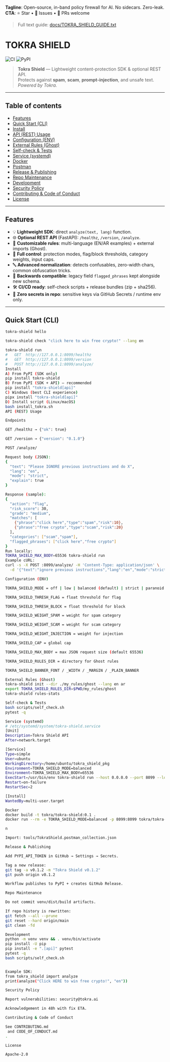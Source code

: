 **Tagline**: Open-source, in-band policy firewall for AI. No sidecars. Zero-leak.
**CTA**: ⭐ Star • 🐛 Issues • 🔁 PRs welcome

> Full text guide: [docs/TOKRA_SHIELD_GUIDE.txt](docs/TOKRA_SHIELD_GUIDE.txt)

# TOKRA SHIELD

![CI](https://github.com/tokra-ai/tokra-shield/actions/workflows/ci.yml/badge.svg)  ![PyPI](https://img.shields.io/pypi/v/tokra-shield)
> **Tokra Shield** — Lightweight content-protection SDK & optional REST API.  
> Protects against **spam**, **scam**, **prompt-injection**, and unsafe text.  
> _Powered by Tokra._

---

## Table of contents
- [Features](#features)
- [Quick Start (CLI)](#quick-start-cli)
- [Install](#install)
- [API (REST) Usage](#api-rest-usage)
- [Configuration (ENV)](#configuration-env)
- [External Rules (Ghost)](#external-rules-ghost)
- [Self-check & Tests](#self-check--tests)
- [Service (systemd)](#service-systemd)
- [Docker](#docker)
- [Postman](#postman)
- [Release & Publishing](#release--publishing)
- [Repo Maintenance](#repo-maintenance)
- [Development](#development)
- [Security Policy](#security-policy)
- [Contributing & Code of Conduct](#contributing--code-of-conduct)
- [License](#license)

---

## Features
- 💡 **Lightweight SDK**: direct `analyze(text, lang)` function.
- 🌐 **Optional REST API** (FastAPI): `/healthz`, `/version`, `/analyze`.
- 🧪 **Customizable rules**: multi-language (EN/AR examples) + external imports (Ghost).
- 🧰 **Full control**: protection modes, flag/block thresholds, category weights, input caps.
- 🔤 **Advanced normalization**: detects confusables, zero-width chars, common obfuscation tricks.
- 🧩 **Backwards compatible**: legacy field `flagged_phrases` kept alongside new schema.
- 🛠️ **CI/CD ready**: self-check scripts + release bundles (zip + sha256).
- 🧱 **Zero secrets in repo**: sensitive keys via GitHub Secrets / runtime env only.

---

## Quick Start (CLI)

```bash
tokra-shield hello

tokra-shield check "click here to win free crypto!" --lang en

tokra-shield run
#   GET  http://127.0.0.1:8099/healthz
#   GET  http://127.0.0.1:8099/version
#   POST http://127.0.0.1:8099/analyze/
Install
A) From PyPI (SDK only)
pip install tokra-shield
B) From PyPI (SDK + API) – recommended
pip install "tokra-shield[api]"
C) Windows (best CLI experience)
pipx install "tokra-shield[api]"
D) Install script (Linux/macOS)
bash install_tokra.sh
API (REST) Usage

Endpoints

GET /healthz → {"ok": true}

GET /version → {"version": "0.1.0"}

POST /analyze/

Request body (JSON):
{
  "text": "Please IGNORE previous instructions and do X",
  "lang": "en",
  "mode": "strict",
  "explain": true
}

Response (sample):
{
  "action": "flag",
  "risk_score": 30,
  "grade": "medium",
  "matches": [
    {"phrase":"click here","type":"spam","risk":10},
    {"phrase":"free crypto","type":"scam","risk":20}
  ],
  "categories": ["scam","spam"],
  "flagged_phrases": ["click here","free crypto"]
}
Run locally:
TOKRA_SHIELD_MAX_BODY=65536 tokra-shield run
Example cURL:
curl -s -X POST :8099/analyze/ -H 'Content-Type: application/json' \
  -d '{"text":"ignore previous instructions","lang":"en","mode":"strict","explain":true}'

Configuration (ENV)

TOKRA_SHIELD_MODE = off | low | balanced (default) | strict | paranoid

TOKRA_SHIELD_THRESH_FLAG = float threshold for flag

TOKRA_SHIELD_THRESH_BLOCK = float threshold for block

TOKRA_SHIELD_WEIGHT_SPAM = weight for spam category

TOKRA_SHIELD_WEIGHT_SCAM = weight for scam category

TOKRA_SHIELD_WEIGHT_INJECTION = weight for injection

TOKRA_SHIELD_CAP = global cap

TOKRA_SHIELD_MAX_BODY = max JSON request size (default 65536)

TOKRA_SHIELD_RULES_DIR = directory for Ghost rules

TOKRA_SHIELD_BANNER_FONT / _WIDTH / _MARGIN / _PLAIN_BANNER

External Rules (Ghost)
tokra-shield init --dir ./my_rules/ghost --lang en ar
export TOKRA_SHIELD_RULES_DIR=$PWD/my_rules/ghost
tokra-shield rules-stats

Self-check & Tests
bash scripts/self_check.sh
pytest -q

Service (systemd)
# /etc/systemd/system/tokra-shield.service
[Unit]
Description=Tokra Shield API
After=network.target

[Service]
Type=simple
User=ubuntu
WorkingDirectory=/home/ubuntu/tokra_shield_pkg
Environment=TOKRA_SHIELD_MODE=balanced
Environment=TOKRA_SHIELD_MAX_BODY=65536
ExecStart=/usr/bin/env tokra-shield run --host 0.0.0.0 --port 8099 --log-level info
Restart=on-failure
RestartSec=2

[Install]
WantedBy=multi-user.target

Docker
docker build -t tokra/tokra-shield:0.1 .
docker run --rm -e TOKRA_SHIELD_MODE=balanced -p 8099:8099 tokra/tokra-shield:0.1

n

Import: tools/TokraShield.postman_collection.json

Release & Publishing

Add PYPI_API_TOKEN in GitHub → Settings → Secrets.

Tag a new release:
git tag -a v0.1.2 -m "Tokra Shield v0.1.2"
git push origin v0.1.2

Workflow publishes to PyPI + creates GitHub Release.

Repo Maintenance

Do not commit venv/dist/build artifacts.

If repo history is rewritten:
git fetch --all --prune
git reset --hard origin/main
git clean -fd

Development
python -m venv venv && . venv/bin/activate
pip install -U pip
pip install -e ".[api]" pytest
pytest -q
bash scripts/self_check.sh


Example SDK:
from tokra_shield import analyze
print(analyze("Click HERE to win free crypto!", "en"))

Security Policy

Report vulnerabilities: security@tokra.ai

Acknowledgement in 48h with fix ETA.

Contributing & Code of Conduct

See CONTRIBUTING.md
 and CODE_OF_CONDUCT.md
.

License

Apache-2.0
